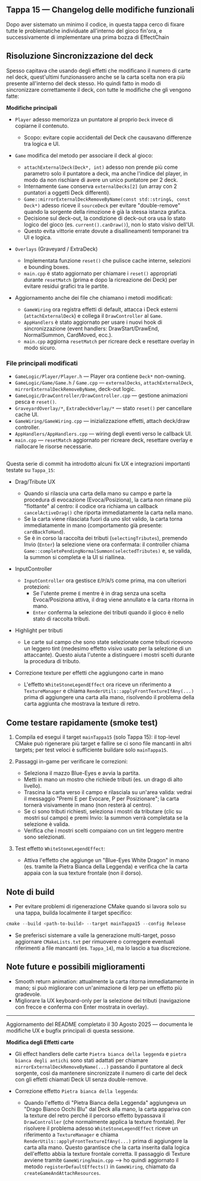 ## Tappa 15 — Changelog delle modifiche funzionali

Dopo aver sistemato un minimo il codice, in questa tappa cerco di fixare tutte le problematiche individuate all'interno del gioco fin'ora, e successivamente di implementare una prima bozza di EffectChain

## Risoluzione Sincronizzazione del deck
Spesso capitava che usando degli effetti che modificano il numero di carte nel deck, quest'ultimi funzionassero anche se la carta scelta non era più presente all'interno del deck stesso.
Ho quindi fatto in modo di sincronizzare correttamente il deck, con tutte le modifiche che gli vengono fatte:

**Modifiche principali**

- `Player` adesso memorizza un puntatore al proprio `Deck` invece di copiarne il contenuto.
  - Scopo: evitare copie accidentali del Deck che causavano differenze tra logica e UI.

- `Game` modifica del metodo per associare il deck al gioco:
  - `attachExternalDeck(Deck*, int)` adesso non prende più come parametro solo il puntatore a deck, ma anche l'indice del player, in modo da non rischiare di avere un unico puntatore per 2 deck.
  - Internamente `Game` conserva `externalDecks[2]` (un array con 2 puntatori a oggetti Deck differenti).
  - `Game::mirrorExternalDeckRemoveByName(const std::string&, const Deck*)` adesso riceve il `sourceDeck` per evitare "double-remove" quando la sorgente della rimozione è già la stessa istanza grafica.
  - Decisione sul deck-out, la condizione di deck-out ora usa lo stato logico del gioco (es. `current().canDraw()`), non lo stato visivo dell'UI.
  - Questo evita vittorie errate dovute a disallineamenti temporanei tra UI e logica.

- `Overlays` (Graveyard / ExtraDeck)
  - Implementata funzione `reset()` che pulisce cache interne, selezioni e bounding boxes.
  - `main.cpp` è stato aggiornato per chiamare i `reset()` appropriati durante `resetMatch` (prima e dopo la ricreazione dei Deck) per evitare residui grafici tra le partite.

- Aggiornamento anche dei file che chiamano i metodi modificati:
  - `GameWiring` ora registra effetti di default, attacca i Deck esterni (`attachExternalDeck`) e collega il `DrawController` al `Game`.
  - `AppHandlers` è stato aggiornato per usare i nuovi hook di sincronizzazione (event handlers: DrawStart/DrawEnd, NormalSummon, CardMoved, ecc.).
  - `main.cpp` aggiorna `resetMatch` per ricreare deck e resettare overlay in modo sicuro.

### File principali modificati
- `GameLogic/Player/Player.h` — Player ora contiene `Deck*` non-owning.
- `GameLogic/Game/Game.h` / `Game.cpp` — `externalDecks`, `attachExternalDeck`, `mirrorExternalDeckRemoveByName`, deck-out logic.
- `GameLogic/DrawController/DrawController.cpp` — gestione animazioni pesca e `reset()`.
- `GraveyardOverlay/*`, `ExtraDeckOverlay/*` — stato `reset()` per cancellare cache UI.
- `GameWiring/GameWiring.cpp` — inizializzazione effetti, attach deck/draw controller.
- `AppHandlers/AppHandlers.cpp` — wiring degli eventi verso le callback UI.
- `main.cpp` — `resetMatch` aggiornato per ricreare deck, resettare overlay e riallocare le risorse necessarie.

##

Questa serie di commit ha introdotto alcuni fix UX e integrazioni importanti testate su `Tappa_15`:

- Drag/Tribute UX
  - Quando si rilascia una carta della mano su campo e parte la procedura di evocazione (Evoca/Posiziona), la carta non rimane più "flottante" al centro: il codice ora richiama un callback `cancelActiveDrag()` che riporta immediatamente la carta nella mano.
  - Se la carta viene rilasciata fuori da uno slot valido, la carta torna immediatamente in mano (comportamento già presente: `cardBackToHand`).
  - Se è in corso la raccolta dei tributi (`selectingTributes`), premendo Invio (`Enter`) la selezione viene ora confermata: il controller chiama `Game::completePendingNormalSummon(selectedTributes)` e, se valida, la summon si completa e la UI si riallinea.

- InputController
  - `InputController` ora gestisce `E`/`P`/`A`/`S` come prima, ma con ulteriori protezioni:
    - Se l'utente preme `E` mentre è in drag senza una scelta Evoca/Posiziona attiva, il drag viene annullato e la carta ritorna in mano.
    - `Enter` conferma la selezione dei tributi quando il gioco è nello stato di raccolta tributi.

- Highlight per tributi
  - Le carte sul campo che sono state selezionate come tributi ricevono un leggero tint (medesimo effetto visivo usato per la selezione di un attaccante). Questo aiuta l'utente a distinguere i mostri scelti durante la procedura di tributo.

- Correzione texture per effetti che aggiungono carte in mano
  - L'effetto `WhiteStoneLegendEffect` ora riceve un riferimento a `TextureManager` e chiama `RenderUtils::applyFrontTextureIfAny(...)` prima di aggiungere una carta alla mano, risolvendo il problema della carta aggiunta che mostrava la texture di retro.

## Come testare rapidamente (smoke test)

1. Compila ed esegui il target `mainTappa15` (solo Tappa 15): il top-level CMake può rigenerare più target e fallire se ci sono file mancanti in altri targets; per test veloci è sufficiente buildare solo `mainTappa15`.

2. Passaggi in-game per verificare le correzioni:
   - Seleziona il mazzo Blue-Eyes e avvia la partita.
   - Metti in mano un mostro che richiede tributi (es. un drago di alto livello).
   - Trascina la carta verso il campo e rilasciala su un'area valida: vedrai il messaggio "Premi E per Evocare, P per Posizionare"; la carta tornerà visivamente in mano (non resterà al centro).
   - Se ci sono tributi richiesti, seleziona i mostri da tributare (clic su mostri sul campo) e premi Invio: la summon verrà completata se la selezione è valida.
   - Verifica che i mostri scelti compaiano con un tint leggero mentre sono selezionati.

3. Test effetto `WhiteStoneLegendEffect`:
   - Attiva l'effetto che aggiunge un "Blue-Eyes White Dragon" in mano (es. tramite la Pietra Bianca della Leggenda) e verifica che la carta appaia con la sua texture frontale (non il dorso).

## Note di build
- Per evitare problemi di rigenerazione CMake quando si lavora solo su una tappa, builda localmente il target specifico:

```powershell
cmake --build <path-to-build> --target mainTappa15 --config Release
```

- Se preferisci sistemare a valle la generazione multi-target, posso aggiornare `CMakeLists.txt` per rimuovere o correggere eventuali riferimenti a file mancanti (es. `Tappa_14`), ma lo lascio a tua discrezione.

## Note future e possibili miglioramenti
- Smooth return animation: attualmente la carta ritorna immediatamente in mano; si può migliorare con un'animazione di lerp per un effetto più gradevole.
- Migliorare la UX keyboard-only per la selezione dei tributi (navigazione con frecce e conferma con Enter mostrata in overlay).

---
Aggiornamento del README completato il 30 Agosto 2025 — documenta le modifiche UX e bugfix principali di questa sessione.

**Modifica degli Effetti carte**
- Gli effect handlers delle carte `Pietra bianca della leggenda` e `pietra bianca degli antichi` sono stati adattati per chiamare `mirrorExternalDeckRemoveByName(...)` passando il puntatore al deck sorgente, così da mantenere sincronizzate il numero di carte del deck con gli effetti chiamati Deck UI senza double-remove.

- Correzione effetto `Pietra bianca della leggenda`:
	- Quando l'effetto di "Pietra Bianca della Leggenda" aggiungeva un "Drago Bianco Occhi Blu" dal Deck alla mano, la carta appariva con la texture del retro perché il percorso effetto bypassava il `DrawController` (che normalmente applica la texture frontale). Per risolvere il problema adesso `WhiteStoneLegendEffect` riceve un riferimento a `TextureManager` e chiama `RenderUtils::applyFrontTextureIfAny(...)` prima di aggiungere la carta alla mano. Questo garantisce che la carta inserita dalla logica dell'effetto abbia la texture frontale corretta. Il passaggio di Texture avviene tramite `GameWiring`/`main.cpp` --> ho quindi aggiornato il metodo `registerDefaultEffects()` in `GameWiring`, chiamato da `createGameAndAttachResources`.

